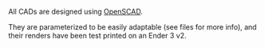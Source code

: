All CADs are designed using [OpenSCAD](https://openscad.org).

They are parameterized to be easily adaptable (see files for more info), and
their renders have been test printed on an Ender 3 v2.
